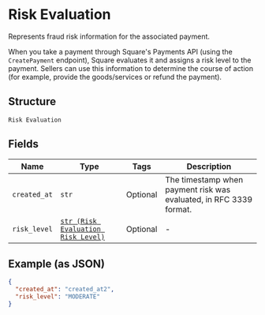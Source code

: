 
# Risk Evaluation

Represents fraud risk information for the associated payment.

When you take a payment through Square's Payments API (using the `CreatePayment`
endpoint), Square evaluates it and assigns a risk level to the payment. Sellers
can use this information to determine the course of action (for example,
provide the goods/services or refund the payment).

## Structure

`Risk Evaluation`

## Fields

| Name | Type | Tags | Description |
|  --- | --- | --- | --- |
| `created_at` | `str` | Optional | The timestamp when payment risk was evaluated, in RFC 3339 format. |
| `risk_level` | [`str (Risk Evaluation Risk Level)`](../../doc/models/risk-evaluation-risk-level.md) | Optional | - |

## Example (as JSON)

```json
{
  "created_at": "created_at2",
  "risk_level": "MODERATE"
}
```

